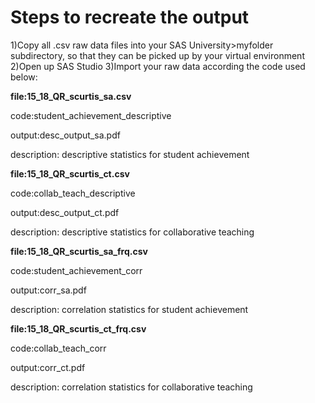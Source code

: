 # **Steps to recreate the output**

1)Copy all .csv raw data files into your SAS University>myfolder subdirectory, so that they can be picked up by your virtual environment
2)Open up SAS Studio
3)Import your raw data according the code used below:
  
**file:15_18_QR_scurtis_sa.csv**
  
  code:student_achievement_descriptive
  
  output:desc_output_sa.pdf
  
  description: descriptive statistics for student achievement
  
  
  
  **file:15_18_QR_scurtis_ct.csv**
  
  code:collab_teach_descriptive
  
  output:desc_output_ct.pdf
  
  description: descriptive statistics for collaborative teaching
  
  
  
  **file:15_18_QR_scurtis_sa_frq.csv**
  
  code:student_achievement_corr
  
  output:corr_sa.pdf
  
  description: correlation statistics for student achievement
  
  
  
  **file:15_18_QR_scurtis_ct_frq.csv**
  
  code:collab_teach_corr
  
  output:corr_ct.pdf
  
  description: correlation statistics for collaborative teaching
